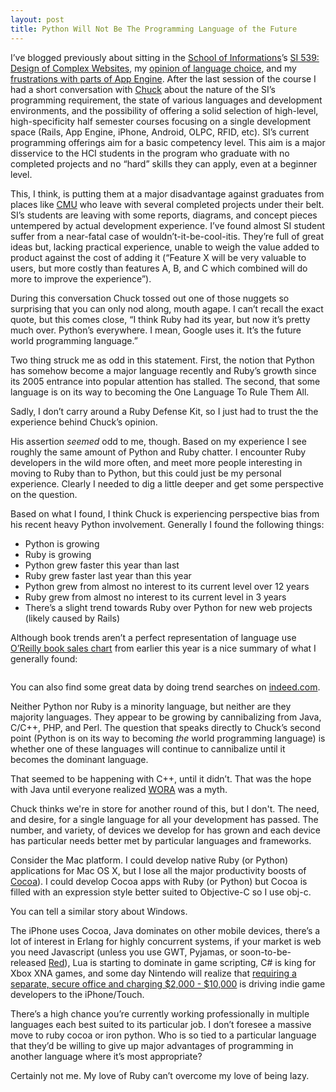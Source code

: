 ```yaml
--- 
layout: post
title: Python Will Not Be The Programming Language of the Future
---
```

<p>I&#8217;ve blogged previously about sitting in the <a href="http://si.umich.edu">School of Informations</a>&#8217;s <a href="http://si539.com/">SI 539: Design of Complex Websites</a>, my <a href="http://wonderfullyflawed.com/2008/09/08/python-for-all-sure-why-not/">opinion of language choice</a>, and my <a href="http://wonderfullyflawed.com/2008/09/29/enginelight-a-small-google-app-engine-framework/">frustrations with parts of App Engine</a>.  After the last session of the course I had a short conversation with <a href="http://www.dr-chuck.com/csev-blog/">Chuck</a> about the nature of the SI&#8217;s programming requirement, the state of various languages and development environments, and the possibility of offering a solid selection of high-level, high-specificity half semester courses focusing on a single development space (Rails, App Engine, iPhone, Android, OLPC, RFID, etc). SI&#8217;s current programming offerings aim for a basic competency level.  This aim is a major disservice to the HCI students in the program who graduate with no completed projects and no &#8220;hard&#8221; skills they can apply, even at a beginner level.  </p>

<p>This, I think, is putting them at a major disadvantage against graduates from places like <a href="http://www.hcii.cmu.edu/">CMU</a> who leave with several completed projects under their belt.  SI&#8217;s students are leaving with some reports, diagrams, and concept pieces untempered by actual development experience. I&#8217;ve found almost SI student suffer from a near-fatal case of wouldn&#8217;t-it-be-cool-itis. They&#8217;re full of great ideas but, lacking practical experience, unable to  weigh the value added to product against the cost of adding it (&#8220;Feature X will be very valuable to users, but more costly than features A, B, and C which combined will do more to improve the experience&#8221;).</p>

<p>During this conversation Chuck tossed out one of those nuggets so surprising that you can only nod along, mouth agape.  I can&#8217;t recall the exact quote, but this comes close, &#8220;I think Ruby had its year, but now it&#8217;s pretty much over. Python&#8217;s everywhere. I mean, Google uses it. It&#8217;s the future world programming language.&#8221;</p>

<p>Two thing struck me as odd in this statement. First, the notion that Python has somehow become a major language recently and Ruby&#8217;s growth since its 2005 entrance into popular attention has stalled. The second, that some language is on its way to becoming the One Language To Rule Them All.</p>

<p>Sadly, I don&#8217;t carry around a Ruby Defense Kit, so I just had to trust the the experience behind Chuck&#8217;s opinion.</p>

<p>His assertion <em>seemed</em> odd to me, though. Based on my experience I see roughly the same amount of Python and Ruby chatter.  I encounter Ruby developers in the wild more often, and meet more people interesting in moving to Ruby than to Python, but this could just be my personal experience. Clearly I needed to dig a little deeper and get some perspective on the question.</p>

<p>Based on what I found, I think Chuck is experiencing perspective bias from his recent heavy Python involvement.  Generally I found the following things:</p>

<ul>
<li>Python is growing</li>
<li>Ruby is growing</li>
<li>Python grew faster this year than last</li>
<li>Ruby grew faster last year than this year</li>
<li>Python grew from almost no interest to its current level over 12 years</li>
<li>Ruby grew from almost no interest to its current level in 3 years</li>
<li>There&#8217;s a slight trend towards Ruby over Python for new web projects (likely caused by Rails)</li>
</ul>

<p>Although book trends aren&#8217;t a perfect representation of language use <a href="http://radar.oreilly.com/archives/2008/03/state-of-the-computer-book-mar-23.html">O&#8217;Reilly book sales chart</a> from earlier this year is a nice summary of what I generally found:</p>

<p><a href="http://radar.oreilly.com/Language_all.jpg"><img src="http://radar.oreilly.com/Language_all-tm.jpg" alt="" title=""></a></p>

<p>You can also find some great data by doing trend searches on <a href="http://www.indeed.com/jobtrends">indeed.com</a>.</p>

<p>Neither Python nor Ruby is a minority language, but neither are they majority languages. They appear to be growing by cannibalizing from Java, C/C++, PHP, and Perl. The question that speaks directly to Chuck&#8217;s second point (Python is on its way to becoming <em>the</em> world programming language) is whether one of these languages will continue to cannibalize until it becomes the dominant language.</p>

<p>That seemed to be happening with C++, until it didn&#8217;t. That was the hope with Java until everyone realized  <a href="http://en.wikipedia.org/wiki/Write_once,_run_anywhere">WORA</a> was a myth.</p>

<p>Chuck thinks we're in store for another round of this, but I don't.  The need, and desire, for a single language for all your development has passed.  The number, and variety, of devices we develop for has grown and each device has particular needs better met by particular languages and frameworks.</p>

<p>Consider the Mac platform.  I could develop native Ruby (or Python) applications for Mac OS X, but I lose all the major productivity boosts of <a href="http://en.wikipedia.org/wiki/Cocoa_(API">Cocoa</a>). I could develop Cocoa apps with Ruby (or Python) but Cocoa is filled with an expression style better suited to Objective-C so I use obj-c.</p>

<p>You can tell a similar story about Windows. </p>

<p>The iPhone uses Cocoa, Java dominates on other mobile devices, there&#8217;s a lot of interest in Erlang for highly concurrent systems, if your market is web you need Javascript (unless you use GWT, Pyjamas, or soon-to-be-released <a href="http://github.com/jessesielaff/red/">Red</a>), Lua is starting to dominate in game scripting, C# is king for Xbox XNA games, and some day Nintendo will realize that <a href="http://www.warioworld.com/apply/">requiring a separate, secure office and charging $2,000 - $10,000</a> is driving indie game developers to the iPhone/Touch.</p>

<p>There&#8217;s a high chance you&#8217;re currently working professionally in multiple languages each best suited to its particular job.  I don&#8217;t foresee a massive move to ruby cocoa or iron python. Who is so tied to a particular language that they&#8217;d be willing to give up major advantages of programming in another language where it&#8217;s most appropriate?</p>

<p>Certainly not me. My love of Ruby can&#8217;t overcome my love of being lazy.</p>
